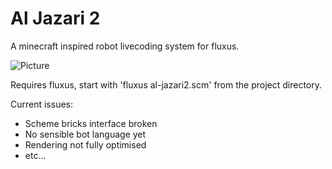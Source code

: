 Al Jazari 2
===========

A minecraft inspired robot livecoding system for fluxus.

![Picture](https://github.com/nebogeo/raw/master/aj.png)

Requires fluxus, start with 'fluxus al-jazari2.scm' from the project directory.

Current issues:

* Scheme bricks interface broken
* No sensible bot language yet
* Rendering not fully optimised
* etc...
